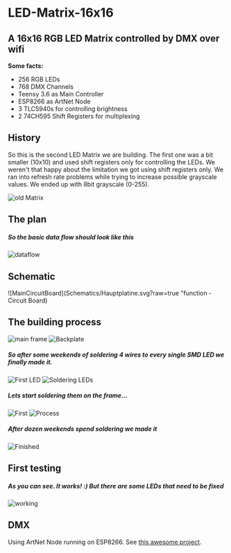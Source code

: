 # LED-Matrix-16x16
## A 16x16 RGB LED Matrix controlled by DMX over wifi

__Some facts:__
- 256 RGB LEDs
- 768 DMX Channels
- Teensy 3.6 as Main Controller
- ESP8266 as ArtNet Node
- 3 TLC5940s for controlling brightness
- 2 74CH595 Shift Registers for multiplexing

## History
So this is the second LED Matrix we are building. The first one was a bit smaller (10x10) and used shift registers only for controlling the LEDs. We weren't that happy about the limitation we got using shift registers only. We ran into refresh rate problems while trying to increase possible grayscale values. We ended up with 8bit grayscale (0-255).

![old Matrix](docs/images/oldMatrix.png?raw=true "The old 10x10 Matrix")

## The plan
##### So the basic data flow should look like this
![dataflow](docs/images/function.png?raw=true "function - Data flow")

## Schematic
![MainCircuitBoard](Schematics/Hauptplatine.svg?raw=true "function - Circuit Board)

## The building process

![main frame](docs/images/frame.png?raw=true "The main frame")
![Backplate](docs/images/Back.png?raw=true "The main backplate")

##### So after some weekends of soldering 4 wires to every single SMD LED we finally made it.

![First LED](docs/images/firstled.png?raw=true "The first finished LED")
![Soldering LEDs](docs/images/working.png?raw=true "The process of soldering all wires to 256 LEDs")

##### Lets start soldering them on the frame...

![First](docs/images/firstmountedled.png?raw=true "The first LED is mounted")
![Process](docs/images/process.png?raw=true "We're making progress")

##### After dozen weekends spend soldering we made it

![Finished](docs/images/finished.png?raw=true "Finally we made it")

## First testing
##### As you can see. It works! :) But there are some LEDs that need to be fixed

![working](docs/images/working.gif?raw=true "It works")

## DMX
Using ArtNet Node running on ESP8266. See [this awesome project](https://github.com/mtongnz/ESP8266_ArtNetNode_v2).


